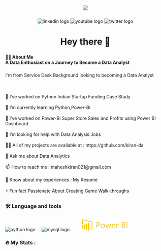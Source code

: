 <div align="center">
  <img height="150" src="https://media.giphy.com/media/M9gbBd9nbDrOTu1Mqx/giphy.gif"  />
</div>

###

<div align="center">
  <img src="https://img.shields.io/static/v1?message=LinkedIn&logo=linkedin&label=&color=0077B5&logoColor=white&labelColor=&style=for-the-badge" height="25" alt="linkedin logo"  />
  <img src="https://img.shields.io/static/v1?message=Youtube&logo=youtube&label=&color=FF0000&logoColor=white&labelColor=&style=for-the-badge" height="25" alt="youtube logo"  />
  <img src="https://img.shields.io/static/v1?message=Twitter&logo=twitter&label=&color=1DA1F2&logoColor=white&labelColor=&style=for-the-badge" height="25" alt="twitter logo"  />
</div>

###

<h1 align="center">Hey there 👋</h1>

###

<h4 align="left">👩‍💻  About Me <br>A Data Enthusiast on a Journey to Become a Data Analyst</h4>

###

<p align="left">I'm from Service Desk Background looking to becoming a Data Analyst<br><br><br><br>    🔭 I’ve worked on Python Indian Startup Funding Case Study<br><br>    🌱 I’m currently learning Python,Power-Bi<br><br>    👯 I’ve worked on Power-Bi Super Store Sales and Profits using Power BI Dashboard<br><br>    🤝 I’m looking for help with Data Analysis Jobs<br><br>    👨‍💻 All of my projects are available at : https://github.com/kiran-da<br><br>    💬 Ask me about Data Analytics<br><br>    📫 How to reach me : maheshkiran021@gmail.com<br><br>    📄 Know about my experiences : My Resume<br><br>    ⚡ Fun fact Passionate About Creating Game Walk-throughs</p>

###

<h3 align="left">🛠 Language and tools</h3>

###

<div align="left">
  <img src="https://cdn.jsdelivr.net/gh/devicons/devicon/icons/python/python-original.svg" height="40" alt="python logo"  />
  <img width="12" />
  <img src="https://cdn.jsdelivr.net/gh/devicons/devicon/icons/mysql/mysql-original.svg" height="40" alt="mysql logo"  />
  <img width="12" />
  <img width="12" />
  <img src="pbi.png" height="40" alt="PBi logo"  />
</div>

###

<h3 align="left">🔥   My Stats :</h3>

###
